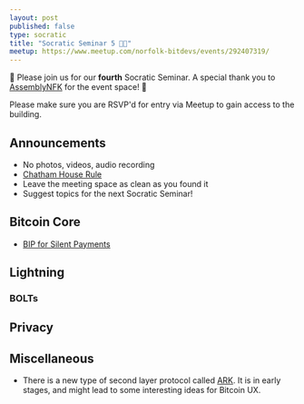 ```yaml
---
layout: post
published: false
type: socratic
title: "Socratic Seminar 5 🚢🤫"
meetup: https://www.meetup.com/norfolk-bitdevs/events/292407319/
---
```


👋 Please join us for our **fourth** Socratic Seminar. A special thank you to [AssemblyNFK](https://www.assemblynfk.com) for the event space! 🙏

Please make sure you are RSVP'd for entry via Meetup to gain access to the building.

## Announcements

- No photos, videos, audio recording
- [Chatham House Rule](https://www.chathamhouse.org/about-us/chatham-house-rule)
- Leave the meeting space as clean as you found it
- Suggest topics for the next Socratic Seminar!

## Bitcoin Core

- [BIP for Silent Payments](https://lists.linuxfoundation.org/pipermail/bitcoin-dev/2023-June/021750.html)

## Lightning

### BOLTs

## Privacy

## Miscellaneous

- There is a new type of second layer protocol called [ARK](https://github.com/fiksn/awesome-ark).  It is in early stages, and might lead to some interesting ideas for Bitcoin UX.
